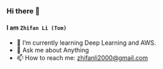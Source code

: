 ### Hi there 👋
#### I am `Zhifan Li (Tom)`

- 🌱 I’m currently learning Deep Learning and AWS.
- 💬 Ask me about Anything
- 📫 How to reach me: zhifanli2000@gmail.com
